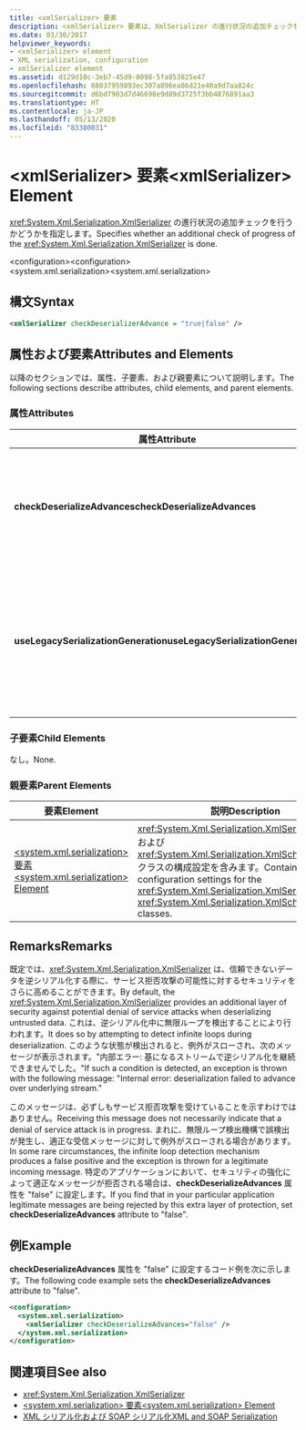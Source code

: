```yaml
---
title: <xmlSerializer> 要素
description: <xmlSerializer> 要素は、XmlSerializer の進行状況の追加チェックを行うかどうかを指定します。
ms.date: 03/30/2017
helpviewer_keywords:
- <xmlSerializer> element
- XML serialization, configuration
- xmlSerializer element
ms.assetid: d129d10c-3eb7-45d9-8098-5fa853825e47
ms.openlocfilehash: 68037959893ec307a896ea86d21e40a9d7aa824c
ms.sourcegitcommit: d6bd7903d7d46698e9d89d3725f3bb4876891aa3
ms.translationtype: HT
ms.contentlocale: ja-JP
ms.lasthandoff: 05/13/2020
ms.locfileid: "83380031"
---
```

# <a name="xmlserializer-element"></a><span data-ttu-id="fdf95-103">\<xmlSerializer> 要素</span><span class="sxs-lookup"><span data-stu-id="fdf95-103">\<xmlSerializer> Element</span></span>
<span data-ttu-id="fdf95-104"><xref:System.Xml.Serialization.XmlSerializer> の進行状況の追加チェックを行うかどうかを指定します。</span><span class="sxs-lookup"><span data-stu-id="fdf95-104">Specifies whether an additional check of progress of the <xref:System.Xml.Serialization.XmlSerializer> is done.</span></span>  
  
 <span data-ttu-id="fdf95-105">\<configuration></span><span class="sxs-lookup"><span data-stu-id="fdf95-105">\<configuration></span></span>  
<span data-ttu-id="fdf95-106">\<system.xml.serialization></span><span class="sxs-lookup"><span data-stu-id="fdf95-106">\<system.xml.serialization></span></span>  
  
## <a name="syntax"></a><span data-ttu-id="fdf95-107">構文</span><span class="sxs-lookup"><span data-stu-id="fdf95-107">Syntax</span></span>  
  
```xml  
<xmlSerializer checkDeserializerAdvance = "true|false" />  
```  
  
## <a name="attributes-and-elements"></a><span data-ttu-id="fdf95-108">属性および要素</span><span class="sxs-lookup"><span data-stu-id="fdf95-108">Attributes and Elements</span></span>  
 <span data-ttu-id="fdf95-109">以降のセクションでは、属性、子要素、および親要素について説明します。</span><span class="sxs-lookup"><span data-stu-id="fdf95-109">The following sections describe attributes, child elements, and parent elements.</span></span>  
  
### <a name="attributes"></a><span data-ttu-id="fdf95-110">属性</span><span class="sxs-lookup"><span data-stu-id="fdf95-110">Attributes</span></span>  
  
|<span data-ttu-id="fdf95-111">属性</span><span class="sxs-lookup"><span data-stu-id="fdf95-111">Attribute</span></span>|<span data-ttu-id="fdf95-112">説明</span><span class="sxs-lookup"><span data-stu-id="fdf95-112">Description</span></span>|  
|---------------|-----------------|  
|<span data-ttu-id="fdf95-113">**checkDeserializeAdvances**</span><span class="sxs-lookup"><span data-stu-id="fdf95-113">**checkDeserializeAdvances**</span></span>|<span data-ttu-id="fdf95-114"><xref:System.Xml.Serialization.XmlSerializer> の進行状況をチェックするかどうかを指定します。</span><span class="sxs-lookup"><span data-stu-id="fdf95-114">Specifies whether the progress of the <xref:System.Xml.Serialization.XmlSerializer> is checked.</span></span> <span data-ttu-id="fdf95-115">属性は "true" または "false" に設定します。</span><span class="sxs-lookup"><span data-stu-id="fdf95-115">Set the attribute to "true" or "false".</span></span> <span data-ttu-id="fdf95-116">既定値は "true" です。</span><span class="sxs-lookup"><span data-stu-id="fdf95-116">The default is "true".</span></span>|  
|<span data-ttu-id="fdf95-117">**useLegacySerializationGeneration**</span><span class="sxs-lookup"><span data-stu-id="fdf95-117">**useLegacySerializationGeneration**</span></span>|<span data-ttu-id="fdf95-118">C# コードをファイルに記述し、それをアセンブリにコンパイルすることによってアセンブリを生成する従来のシリアル化の生成を、<xref:System.Xml.Serialization.XmlSerializer> で使用するかどうかを指定します。</span><span class="sxs-lookup"><span data-stu-id="fdf95-118">Specifies whether the <xref:System.Xml.Serialization.XmlSerializer> uses legacy serialization generation which generates assemblies by writing C# code to a file and then compiling it to an assembly.</span></span> <span data-ttu-id="fdf95-119">既定値は **false** です。</span><span class="sxs-lookup"><span data-stu-id="fdf95-119">The default is **false**.</span></span>|  
  
### <a name="child-elements"></a><span data-ttu-id="fdf95-120">子要素</span><span class="sxs-lookup"><span data-stu-id="fdf95-120">Child Elements</span></span>  
 <span data-ttu-id="fdf95-121">なし。</span><span class="sxs-lookup"><span data-stu-id="fdf95-121">None.</span></span>  
  
### <a name="parent-elements"></a><span data-ttu-id="fdf95-122">親要素</span><span class="sxs-lookup"><span data-stu-id="fdf95-122">Parent Elements</span></span>  
  
|<span data-ttu-id="fdf95-123">要素</span><span class="sxs-lookup"><span data-stu-id="fdf95-123">Element</span></span>|<span data-ttu-id="fdf95-124">説明</span><span class="sxs-lookup"><span data-stu-id="fdf95-124">Description</span></span>|  
|-------------|-----------------|  
|[<span data-ttu-id="fdf95-125">\<system.xml.serialization> 要素</span><span class="sxs-lookup"><span data-stu-id="fdf95-125">\<system.xml.serialization> Element</span></span>](../../../docs/standard/serialization/system-xml-serialization-element.md)|<span data-ttu-id="fdf95-126"><xref:System.Xml.Serialization.XmlSerializer> クラスおよび <xref:System.Xml.Serialization.XmlSchemaImporter> クラスの構成設定を含みます。</span><span class="sxs-lookup"><span data-stu-id="fdf95-126">Contains configuration settings for the <xref:System.Xml.Serialization.XmlSerializer> and <xref:System.Xml.Serialization.XmlSchemaImporter> classes.</span></span>|  
  
## <a name="remarks"></a><span data-ttu-id="fdf95-127">Remarks</span><span class="sxs-lookup"><span data-stu-id="fdf95-127">Remarks</span></span>  
 <span data-ttu-id="fdf95-128">既定では、<xref:System.Xml.Serialization.XmlSerializer> は、信頼できないデータを逆シリアル化する際に、サービス拒否攻撃の可能性に対するセキュリティをさらに高めることができます。</span><span class="sxs-lookup"><span data-stu-id="fdf95-128">By default, the <xref:System.Xml.Serialization.XmlSerializer> provides an additional layer of security against potential denial of service attacks when deserializing untrusted data.</span></span> <span data-ttu-id="fdf95-129">これは、逆シリアル化中に無限ループを検出することにより行われます。</span><span class="sxs-lookup"><span data-stu-id="fdf95-129">It does so by attempting to detect infinite loops during deserialization.</span></span> <span data-ttu-id="fdf95-130">このような状態が検出されると、例外がスローされ、次のメッセージが表示されます。"内部エラー: 基になるストリームで逆シリアル化を継続できませんでした。"</span><span class="sxs-lookup"><span data-stu-id="fdf95-130">If such a condition is detected, an exception is thrown with the following message: "Internal error: deserialization failed to advance over underlying stream."</span></span>  
  
 <span data-ttu-id="fdf95-131">このメッセージは、必ずしもサービス拒否攻撃を受けていることを示すわけではありません。</span><span class="sxs-lookup"><span data-stu-id="fdf95-131">Receiving this message does not necessarily indicate that a denial of service attack is in progress.</span></span> <span data-ttu-id="fdf95-132">まれに、無限ループ検出機構で誤検出が発生し、適正な受信メッセージに対して例外がスローされる場合があります。</span><span class="sxs-lookup"><span data-stu-id="fdf95-132">In some rare circumstances, the infinite loop detection mechanism produces a false positive and the exception is thrown for a legitimate incoming message.</span></span> <span data-ttu-id="fdf95-133">特定のアプリケーションにおいて、セキュリティの強化によって適正なメッセージが拒否される場合は、**checkDeserializeAdvances** 属性を "false" に設定します。</span><span class="sxs-lookup"><span data-stu-id="fdf95-133">If you find that in your particular application legitimate messages are being rejected by this extra layer of protection, set **checkDeserializeAdvances** attribute to "false".</span></span>  
  
## <a name="example"></a><span data-ttu-id="fdf95-134">例</span><span class="sxs-lookup"><span data-stu-id="fdf95-134">Example</span></span>  
 <span data-ttu-id="fdf95-135">**checkDeserializeAdvances** 属性を "false" に設定するコード例を次に示します。</span><span class="sxs-lookup"><span data-stu-id="fdf95-135">The following code example sets the **checkDeserializeAdvances** attribute to "false".</span></span>  
  
```xml  
<configuration>  
  <system.xml.serialization>  
    <xmlSerializer checkDeserializeAdvances="false" />  
  </system.xml.serialization>  
</configuration>  
```  
  
## <a name="see-also"></a><span data-ttu-id="fdf95-136">関連項目</span><span class="sxs-lookup"><span data-stu-id="fdf95-136">See also</span></span>

- <xref:System.Xml.Serialization.XmlSerializer>
- [<span data-ttu-id="fdf95-137">\<system.xml.serialization> 要素</span><span class="sxs-lookup"><span data-stu-id="fdf95-137">\<system.xml.serialization> Element</span></span>](../../../docs/standard/serialization/system-xml-serialization-element.md)
- [<span data-ttu-id="fdf95-138">XML シリアル化および SOAP シリアル化</span><span class="sxs-lookup"><span data-stu-id="fdf95-138">XML and SOAP Serialization</span></span>](../../../docs/standard/serialization/xml-and-soap-serialization.md)
